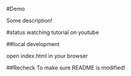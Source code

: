 #Demo

Some description!

#status
watching tutorial on youtube

##local development

open index.html in your browser

##Recheck
To make sure README is modified!